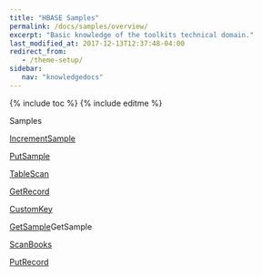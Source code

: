 ```yaml
---
title: "HBASE Samples"
permalink: /docs/samples/overview/
excerpt: "Basic knowledge of the toolkits technical domain."
last_modified_at: 2017-12-13T12:37:48-04:00
redirect_from:
   - /theme-setup/
sidebar:
   nav: "knowledgedocs"
---
```

{% include toc %}
{% include editme %}


Samples

[IncrementSample](http://ibmstreams.github.io/streamsx.hbase/samples/IncrementSample/doc/spldoc/html/index.html)

[PutSample](http://ibmstreams.github.io/streamsx.hbase/samples/PutSample/doc/spldoc/html/index.html)

[TableScan](http://ibmstreams.github.io/streamsx.hbase/samples/TableScan/doc/spldoc/html/index.html)

[GetRecord](https://github.com/IBMStreams/streamsx.hbase/blob/gh-pages//samples/GetRecord/doc/spldoc/html/index.html)

[CustomKey](https://github.com/IBMStreams/streamsx.hbase/blob/gh-pages//extraSamples/CustomKey/doc/spldoc/html/index.html)

[GetSample](https://github.com/IBMStreams/streamsx.hbase/blob/gh-pages//samples/GetSample/doc/spldoc/html/index.html)GetSample

[ScanBooks](https://github.com/IBMStreams/streamsx.hbase/blob/gh-pages//extraSamples/ScanBooks/doc/spldoc/html/index.html)

[PutRecord](https://github.com/IBMStreams/streamsx.hbase/blob/gh-pages//samples/PutRecord/doc/spldoc/html/index.html)

